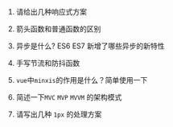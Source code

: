 1. 请给出几种响应式方案

2. 箭头函数和普通函数的区别

3. 异步是什么? ES6 ES7 新增了哪些异步的新特性

4. 手写节流和防抖函数

5. `vue`中`minxis`的作用是什么？简单使用一下

6. 简述一下`MVC` `MVP` `MVVM` 的架构模式

7. 请写出几种 `1px` 的处理方案